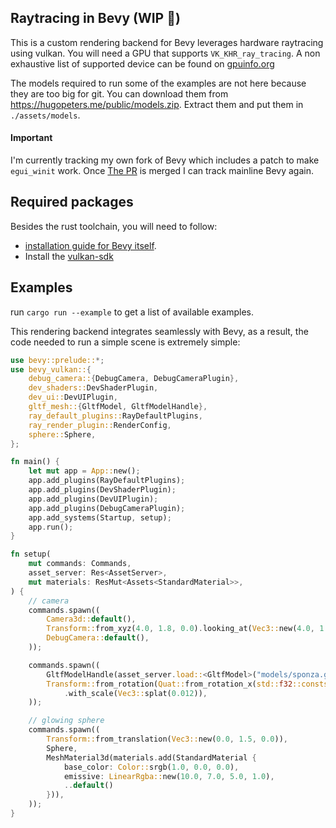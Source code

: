 ## Raytracing in Bevy (WIP 🔨)

This is a custom rendering backend for Bevy leverages hardware raytracing using vulkan.
You will need a GPU that supports `VK_KHR_ray_tracing`. A non exhaustive list of supported device
can be found on [gpuinfo.org](https://vulkan.gpuinfo.org/listdevicescoverage.php?extension=VK_KHR_ray_tracing&platform=all)

The models required to run some of the examples are not here because they are too big for git. You can download them
from https://hugopeters.me/public/models.zip. Extract them and put them in `./assets/models`.

#### Important

I'm currently tracking my own fork of Bevy which includes a patch to make `egui_winit` work.
Once [The PR](https://github.com/bevyengine/bevy/pull/15884) is merged I can track mainline Bevy again.

## Required packages

Besides the rust toolchain, you will need to follow:

- [installation guide for Bevy itself](https://bevyengine.org/learn/quick-start/getting-started/setup/#installing-os-dependencies).
- Install the [vulkan-sdk](https://www.lunarg.com/vulkan-sdk/)

## Examples

run `cargo run --example` to get a list of available examples.

This rendering backend integrates seamlessly with Bevy, as a result, the code needed to run a simple scene is extremely simple:

```rust
use bevy::prelude::*;
use bevy_vulkan::{
    debug_camera::{DebugCamera, DebugCameraPlugin},
    dev_shaders::DevShaderPlugin,
    dev_ui::DevUIPlugin,
    gltf_mesh::{GltfModel, GltfModelHandle},
    ray_default_plugins::RayDefaultPlugins,
    ray_render_plugin::RenderConfig,
    sphere::Sphere,
};

fn main() {
    let mut app = App::new();
    app.add_plugins(RayDefaultPlugins);
    app.add_plugins(DevShaderPlugin);
    app.add_plugins(DevUIPlugin);
    app.add_plugins(DebugCameraPlugin);
    app.add_systems(Startup, setup);
    app.run();
}

fn setup(
    mut commands: Commands,
    asset_server: Res<AssetServer>,
    mut materials: ResMut<Assets<StandardMaterial>>,
) {
    // camera
    commands.spawn((
        Camera3d::default(),
        Transform::from_xyz(4.0, 1.8, 0.0).looking_at(Vec3::new(4.0, 1.8, 0.0), Vec3::Y),
        DebugCamera::default(),
    ));

    commands.spawn((
        GltfModelHandle(asset_server.load::<GltfModel>("models/sponza.glb")),
        Transform::from_rotation(Quat::from_rotation_x(std::f32::consts::FRAC_PI_2 * 0.0))
            .with_scale(Vec3::splat(0.012)),
    ));

    // glowing sphere
    commands.spawn((
        Transform::from_translation(Vec3::new(0.0, 1.5, 0.0)),
        Sphere,
        MeshMaterial3d(materials.add(StandardMaterial {
            base_color: Color::srgb(1.0, 0.0, 0.0),
            emissive: LinearRgba::new(10.0, 7.0, 5.0, 1.0),
            ..default()
        })),
    ));
}
```
